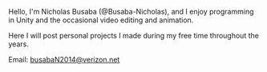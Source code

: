 Hello, I'm Nicholas Busaba (@Busaba-Nicholas), and I enjoy programming in Unity and the occasional video editing and animation.

Here I will post personal projects I made during my free time throughout the years.

Email: busabaN2014@verizon.net
